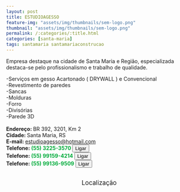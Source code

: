 ```yaml
---
layout: post
title: ESTUDIOAGESSO
feature-img: "assets/img/thumbnails/sem-logo.png"
thumbnail: "assets/img/thumbnails/sem-logo.png"
permalink: /:categories/:title.html
categories: [santa-maria]
tags: santamaria santamariaconstrucao
---
```

Empresa destaque na cidade de Santa Maria e Região, especializada destaca-se pelo profissionalismo e trabalho de qualidade. <br/>
<!-- more -->
-Serviços em gesso Acartonado ( DRYWALL ) e Convencional<br/>
-Revestimento de paredes<br/>
-Sancas <br/>
-Molduras<br/>
-Forro<br/>
-Divisórias<br/>
-Parede 3D<br/>
 <br/>
<b>Endereço: </b>BR 392, 3201, Km 2<br />
<b>Cidade: </b>Santa Maria, RS<br />
<b>E-mail: </b>estudioagesso@hotmail.com <br />
<b>Telefone: <span style="color: #00ab3a;">(55) 3225-3570</span> <a href="tel:5532253570"><button class="ligar">Ligar</button></a></b><br />
<b>Telefone: <span style="color: #00ab3a;">(55) 99159-4214</span> <a href="tel:55991594214"><button class="ligar">Ligar</button></a></b><br />
<b>Telefone: <span style="color: #00ab3a;">(55) 99136-9509</span> <a href="tel:55991369509"><button class="ligar">Ligar</button></a></b><br />
<br />
<style>
      #map {
        height: 400px;
        width: 100%;
       }
    </style>

<div style="font-size: larger; text-align: center;">
Localização</div>
<div id="map">
<script>
      function initMap() {
        var uluru = {lat: -29.7029815, lng: -53.8171987};
        var map = new google.maps.Map(document.getElementById('map'), {
          zoom: 17,
          center: uluru
        });
        var marker = new google.maps.Marker({
          position: uluru,
          map: map
        });
      }
    </script>
    <script async="" defer="" src="https://maps.googleapis.com/maps/api/js?key=AIzaSyDDc8SHLmOesJRaXCW0fZ2ST09W4s0ME5g&amp;callback=initMap">
    </script>
</div>
